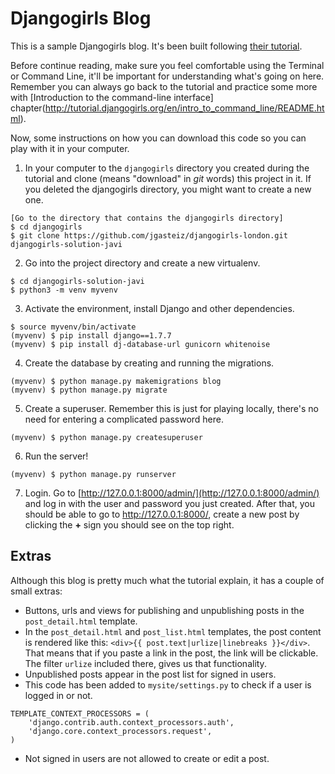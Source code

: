 # Djangogirls Blog

This is a sample Djangogirls blog. It's been built following [their tutorial](http://tutorial.djangogirls.org/en/django_start_project/README.html).

Before continue reading, make sure you feel comfortable using the Terminal or Command Line, it'll be important for understanding what's going on here. Remember you can always go back to the tutorial and practice some more with [Introduction to the command-line interface] chapter(http://tutorial.djangogirls.org/en/intro_to_command_line/README.html).

Now, some instructions on how you can download this code so you can play with it in your computer.

1. In your computer to the `djangogirls` directory you created during the tutorial and clone (means "download" in _git_ words) this project in it. If you deleted the djangogirls directory, you might want to create a new one.
```
[Go to the directory that contains the djangogirls directory]
$ cd djangogirls
$ git clone https://github.com/jgasteiz/djangogirls-london.git djangogirls-solution-javi
```

2. Go into the project directory and create a new virtualenv.
```
$ cd djangogirls-solution-javi
$ python3 -m venv myvenv
```

3. Activate the environment, install Django and other dependencies.
```
$ source myvenv/bin/activate
(myvenv) $ pip install django==1.7.7
(myvenv) $ pip install dj-database-url gunicorn whitenoise
```

4. Create the database by creating and running the migrations.
```
(myvenv) $ python manage.py makemigrations blog
(myvenv) $ python manage.py migrate
```

5. Create a superuser. Remember this is just for playing locally, there's no need for entering a complicated password here.
```
(myvenv) $ python manage.py createsuperuser
```

6. Run the server!
```
(myvenv) $ python manage.py runserver
```

7. Login. Go to [http://127.0.0.1:8000/admin/](http://127.0.0.1:8000/admin/) and log in with the user and password you just created. After that, you should be able to go to http://127.0.0.1:8000/, create a new post by clicking the **+** sign you should see on the top right.

## Extras

Although this blog is pretty much what the tutorial explain, it has a couple of small extras:

- Buttons, urls and views for publishing and unpublishing posts in the `post_detail.html` template.
- In the `post_detail.html` and `post_list.html` templates, the post content is rendered like this: `<div>{{ post.text|urlize|linebreaks }}</div>`. That means that if you paste a link in the post, the link will be clickable. The filter `urlize` included there, gives us that functionality.
- Unpublished posts appear in the post list for signed in users.
- This code has been added to `mysite/settings.py` to check if a user is logged in or not.
```
TEMPLATE_CONTEXT_PROCESSORS = (
    'django.contrib.auth.context_processors.auth',
    'django.core.context_processors.request',
)
```
- Not signed in users are not allowed to create or edit a post.
